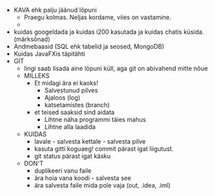 * KAVA ehk palju jäänud lõpuni
    * Praegu kolmas. Neljas kordame, viies on vastamine.
    *
* kuidas googeldada ja kuidas i200 kasutada ja kuidas chatis küsida. (märksõnad)
* Andmebaasid (SQL ehk tabelid ja seosed, MongoDB)
* Kuidas JavaFXis täpitähti
* GIT
    * lingi saab lisada aine lõpuni küll, aga git on abivahend mitte nõue
    * MILLEKS
        * Et midagi ära ei kaoks!
            * Salvestunud pilves
            * Ajaloos (log)
            * katsetamistes (branch)
        * et teised saaksid sind aidata
            * Lihtne näha programmi täies mahus
            * Lihtne alla laadida
    * KUIDAS
        * lavale - salvesta kettale - salvesta pilve
        * kasuta gitti koguaeg! commit pärast igat liigutust.
        * git status pärast igat käsku
    * DON'T
        * duplikeeri vanu faile
        * ära hoia vana koodi - salvesta see
        * ära salvesta faile mida pole vaja (out, .idea, .iml)
